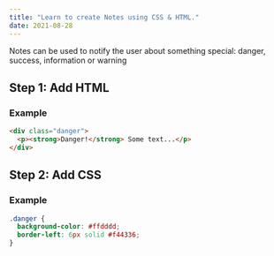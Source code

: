 ```yaml
---
title: "Learn to create Notes using CSS & HTML."
date: 2021-08-28
---
```


Notes can be used to notify the user about something special: danger, success, information or warning

## Step 1: Add HTML

### Example

```html
<div class="danger">
  <p><strong>Danger!</strong> Some text...</p>
</div>
```

## Step 2: Add CSS

### Example

```css
.danger {
  background-color: #ffdddd;
  border-left: 6px solid #f44336;
}
```

